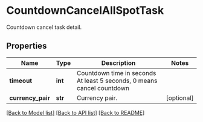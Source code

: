 # CountdownCancelAllSpotTask

Countdown cancel task detail.
## Properties
Name | Type | Description | Notes
------------ | ------------- | ------------- | -------------
**timeout** | **int** | Countdown time in seconds At least 5 seconds, 0 means cancel countdown | 
**currency_pair** | **str** | Currency pair. | [optional] 

[[Back to Model list]](../README.md#documentation-for-models) [[Back to API list]](../README.md#documentation-for-api-endpoints) [[Back to README]](../README.md)


